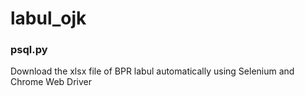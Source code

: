 # labul_ojk
### psql.py 
Download the xlsx file of BPR labul automatically using Selenium and Chrome Web Driver
